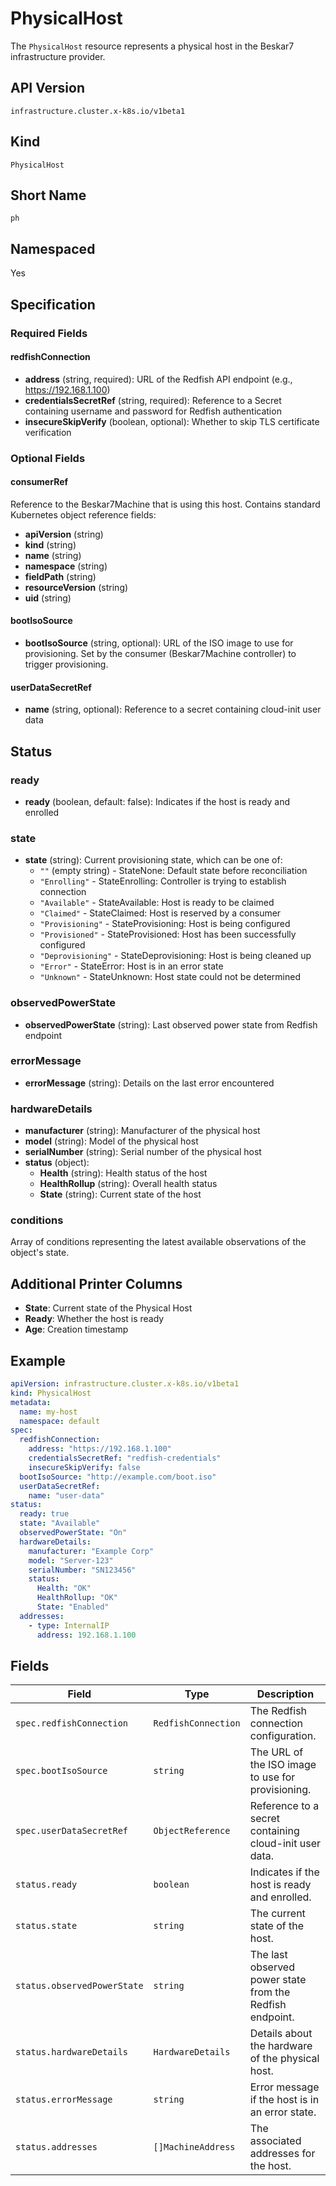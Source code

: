 # PhysicalHost

The `PhysicalHost` resource represents a physical host in the Beskar7 infrastructure provider.

## API Version

`infrastructure.cluster.x-k8s.io/v1beta1`

## Kind

`PhysicalHost`

## Short Name

`ph`

## Namespaced

Yes

## Specification

### Required Fields

#### redfishConnection
- **address** (string, required): URL of the Redfish API endpoint (e.g., https://192.168.1.100)
- **credentialsSecretRef** (string, required): Reference to a Secret containing username and password for Redfish authentication
- **insecureSkipVerify** (boolean, optional): Whether to skip TLS certificate verification

### Optional Fields

#### consumerRef
Reference to the Beskar7Machine that is using this host. Contains standard Kubernetes object reference fields:
- **apiVersion** (string)
- **kind** (string)
- **name** (string)
- **namespace** (string)
- **fieldPath** (string)
- **resourceVersion** (string)
- **uid** (string)

#### bootIsoSource
- **bootIsoSource** (string, optional): URL of the ISO image to use for provisioning. Set by the consumer (Beskar7Machine controller) to trigger provisioning.

#### userDataSecretRef
- **name** (string, optional): Reference to a secret containing cloud-init user data

## Status

### ready
- **ready** (boolean, default: false): Indicates if the host is ready and enrolled

### state
- **state** (string): Current provisioning state, which can be one of:
  - `""` (empty string) - StateNone: Default state before reconciliation
  - `"Enrolling"` - StateEnrolling: Controller is trying to establish connection
  - `"Available"` - StateAvailable: Host is ready to be claimed
  - `"Claimed"` - StateClaimed: Host is reserved by a consumer
  - `"Provisioning"` - StateProvisioning: Host is being configured
  - `"Provisioned"` - StateProvisioned: Host has been successfully configured
  - `"Deprovisioning"` - StateDeprovisioning: Host is being cleaned up
  - `"Error"` - StateError: Host is in an error state
  - `"Unknown"` - StateUnknown: Host state could not be determined

### observedPowerState
- **observedPowerState** (string): Last observed power state from Redfish endpoint

### errorMessage
- **errorMessage** (string): Details on the last error encountered

### hardwareDetails
- **manufacturer** (string): Manufacturer of the physical host
- **model** (string): Model of the physical host
- **serialNumber** (string): Serial number of the physical host
- **status** (object):
  - **Health** (string): Health status of the host
  - **HealthRollup** (string): Overall health status
  - **State** (string): Current state of the host

### conditions
Array of conditions representing the latest available observations of the object's state.

## Additional Printer Columns

- **State**: Current state of the Physical Host
- **Ready**: Whether the host is ready
- **Age**: Creation timestamp

## Example

```yaml
apiVersion: infrastructure.cluster.x-k8s.io/v1beta1
kind: PhysicalHost
metadata:
  name: my-host
  namespace: default
spec:
  redfishConnection:
    address: "https://192.168.1.100"
    credentialsSecretRef: "redfish-credentials"
    insecureSkipVerify: false
  bootIsoSource: "http://example.com/boot.iso"
  userDataSecretRef:
    name: "user-data"
status:
  ready: true
  state: "Available"
  observedPowerState: "On"
  hardwareDetails:
    manufacturer: "Example Corp"
    model: "Server-123"
    serialNumber: "SN123456"
    status:
      Health: "OK"
      HealthRollup: "OK"
      State: "Enabled"
  addresses:
    - type: InternalIP
      address: 192.168.1.100
```

## Fields

| Field | Type | Description |
|-------|------|-------------|
| `spec.redfishConnection` | `RedfishConnection` | The Redfish connection configuration. |
| `spec.bootIsoSource` | `string` | The URL of the ISO image to use for provisioning. |
| `spec.userDataSecretRef` | `ObjectReference` | Reference to a secret containing cloud-init user data. |
| `status.ready` | `boolean` | Indicates if the host is ready and enrolled. |
| `status.state` | `string` | The current state of the host. |
| `status.observedPowerState` | `string` | The last observed power state from the Redfish endpoint. |
| `status.hardwareDetails` | `HardwareDetails` | Details about the hardware of the physical host. |
| `status.errorMessage` | `string` | Error message if the host is in an error state. |
| `status.addresses` | `[]MachineAddress` | The associated addresses for the host. | 